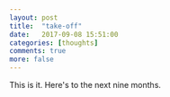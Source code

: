 ```yaml
---
layout: post
title:  "take-off"
date:   2017-09-08 15:51:00
categories: [thoughts]
comments: true
more: false
---
```


This is it. Here's to the next nine months.